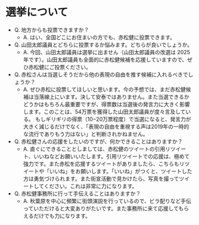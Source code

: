 # 選挙について

- Q. 地方からも投票できますか？
  - A. はい、全国どこにお住まいの方でも、赤松健に投票できます。
- Q. 山田太郎議員とどちらに投票するか悩みます。どちらが良いでしょうか。
  - A. 今回、山田太郎議員は選挙に出ません（山田太郎議員の改選は 2025年です）。山田太郎議員も全面的に赤松健候補を応援していますので、ぜひ赤松健にご投票ください。
- Q. 赤松さんは当選しそうだから他の表現の自由を推す候補に入れるべきでしょうか？
  - A. ぜひ赤松に投票してほしいと思います。今の予想では、まだ赤松健候補は当落線上にいます。決して安泰ではありません。また当選できるかどうかはもちろん最重要ですが、得票数は当選後の発言力に大きく影響します。このことは、54万票を獲得した山田太郎議員が度々言及している。
もしギリギリの得票（10−20万票程度）で当選になると、発言力が大きく減じるだけでなく、「表現の自由を重視する声は2019年の一時的な流行でありもう力はない」と判断されかねません。
- Q. 赤松健さんの応援をしたいのですが、何かできることはありますか？
  - A. 直ぐにできることとしましては、赤松健のツイートの引用リツイート、いいねなどお願いいたします。引用リツイートでの応援は、極めて強力です。また赤松を応援するツイートがありましたら、こちらもリツイートや「いいね」をお願いします。「いいね」がつくと、ツイートした方は勇気づけられます。また街宣活動で見かけたら、写真を撮ってツイートしてください。これは非常に力になります。
- Q. 赤松健事務所に行って手伝えることはありますか？
  - A. 秋葉原を中心に頻繁に街頭演説を行っているので、ビラ配りなど手伝っていただけると大変ありがたいです。また事務所に来て応援してもらえるだけでも力になります。

